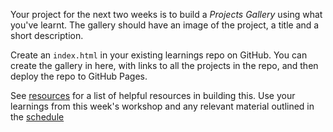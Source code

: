 Your project for the next two weeks is to build a _Projects Gallery_ using what you've learnt. The gallery should have an image of the project, a title and a short description.

Create an `index.html` in your existing learnings repo on GitHub. You can create the gallery in here, with links to all the projects in the repo, and then deploy the repo to GitHub Pages.

See [resources](../resources) for a list of helpful resources in building this. Use your learnings from this week's workshop and any relevant material outlined in the [schedule](../schedule)
